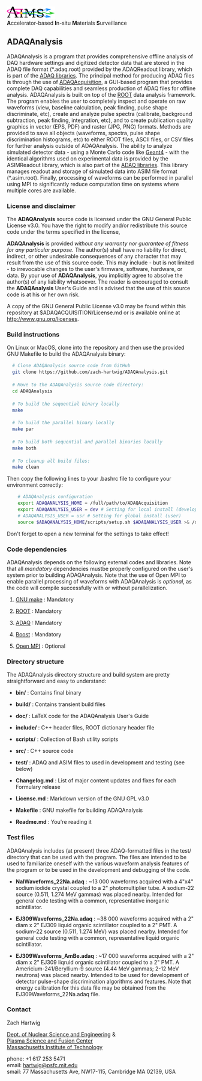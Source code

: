 ![AIMS Logo](doc/figures/AIMSLogo_BoldPastelColors.png "Accelerator-based In-situ Materials Surveillance")  
**A**ccelerator-based **I**n-situ **M**aterials **S**urveillance


## ADAQAnalysis ##

ADAQAnalysis is a program that provides comprehensive offline analysis
of DAQ hardware settings and digitized detector data that are stored
in the ADAQ file format (\*.adaq.root) provided by the ADAQReadout
library, which is part of the [ADAQ
libraries](https://github.com/zach-hartwig/ADAQ). The principal method
for producing ADAQ files is through the use of
[ADAQAcquisition](http://github.com/zach-hartwig/ADAQAcquisition), a
GUI-based program that provides complete DAQ capabilities and seamless
production of ADAQ files for offline analysis. ADAQAnalysis is built
on top of the [ROOT](http://root.cern.ch/drupal/) data analysis
framework. The program enables the user to completely inspect and
operate on raw waveforms (view, baseline calculation, peak finding,
pulse shape discriminate, etc), create and analyze pulse spectra
(calibrate, background subtraction, peak finding, integration, etc),
and to create publication quality graphics in vector (EPS, PDF) and
raster (JPG, PNG) formats. Methods are provided to save all objects
(waveforms, spectra, pulse shape discrimination histograms, etc) to
either ROOT files, ASCII files, or CSV files for further analysis
outside of ADAQAnalysis. The ability to analyze simulated detector
data - using a Monte Carlo code like [Geant4](http://geant4.cern.ch/) -
with the identical algorithms used on experimental data is provided by
the ASIMReadout library, which is also part of the [ADAQ
libraries](https://github.com/zach-hartwig/ADAQ). This library manages
readout and storage of simulated data into ASIM file format
(\*.asim.root). Finally, processing of waveforms can be performed in
parallel using MPI to significantly reduce computation time on systems
where multiple cores are available.



### License and disclaimer ###

The **ADAQAnalysis** source code is licensed under the GNU General
Public License v3.0.  You have the right to modify and/or redistribute
this source code under the terms specified in the license,

**ADAQAnalysis** is provided *without any warranty nor guarantee of
fitness for any particular purpose*. The author(s) shall have no
liability for direct, indirect, or other undesirable consequences of
any character that may result from the use of this source code. This
may include - but is not limited - to irrevocable changes to the
user's firmware, software, hardware, or data. By your use of
**ADAQAnalysis**, you implicitly agree to absolve the author(s) of
any liability whatsoever. The reader is encouraged to consult the
**ADAQAnalysis** User's Guide and is advised that the use of this
source code is at his or her own risk.

A copy of the GNU General Public License v3.0 may be found within this
repository at $ADAQACQUISITION/License.md or is available online at
http://www.gnu.org/licenses.


### Build instructions  ###

On Linux or MacOS, clone into the repository and then use the provided
GNU Makefile to build the ADAQAnalysis binary:

```bash
  # Clone ADAQAnalysis source code from GitHub
  git clone https://github.com/zach-hartwig/ADAQAnalysis.git

  # Move to the ADAQAnalysis source code directory:
  cd ADAQAnalysis
  
  # To build the sequential binary locally
  make  

  # To build the parallel binary locally
  make par

  # To build both sequential and parallel binaries locally
  make both

  # To cleanup all build files:  
  make clean  
```

Then copy the following lines to your .bashrc file to configure your
environment correctly:

```bash 
    # ADAQAnalysis configuration
    export ADAQANALYSIS_HOME = /full/path/to/ADAQAcquisition
    export ADAQANALYSIS_USER = dev # Setting for local install (developer)
    # ADAQANALYSIS_USER = usr # Setting for global install (user)
    source $ADAQANALYSIS_HOME/scripts/setup.sh $ADAQANALYSIS_USER >& /dev/null
```
Don't forget to open a new terminal for the settings to take effect!


### Code dependencies ###

ADAQAnalysis depends on the following external codes and
libraries. Note that all *mandatory* dependencies mustbe properly
configured on the user's system prior to building ADAQAnalysis. Note
that the use of Open MPI to enable parallel processing of waveforms
with ADAQAnalysis is *optional*, as the code will compile successfully
with or without parallelization.

1. [GNU make](http://www.gnu.org/software/make/) : Mandatory

2. [ROOT](http://root.cern.ch/drupal/) : Mandatory

3. [ADAQ](http://github.com/zach-hartwig/ADAQ) : Mandatory

4. [Boost](http://www.boost.org/) : Mandatory

5. [Open MPI](http://www.open-mpi.org/) : Optional


### Directory structure ###

The ADAQAnalysis directory structure and build system are pretty
straightforward and easy to understand:

  - **bin/**       : Contains final binary

  - **build/**     : Contains transient build files

  - **doc/**       : LaTeX code for the ADAQAnalysis User's Guide

  - **include/**   : C++ header files, ROOT dictionary header file

  - **scripts/**   : Collection of Bash utility scripts

  - **src/**       : C++ source code 
  
  - **test/**      : ADAQ and ASIM files to used in development and testing (see below)

  - **Changelog.md** : List of major content updates and fixes for each Formulary release
  
  - **License.md**   : Markdown version of the GNU GPL v3.0 
  
  - **Makefile**     : GNU makefile for building ADAQAnalysis

  - **Readme.md**  : You're reading it


### Test files ###

ADAQAnalysis includes (at present) three ADAQ-formatted files in the
test/ directory that can be used with the program. The files are
intended to be used to familiarize oneself with the various waveform
analysis features of the program or to be used in the development and
debugging of the code.

- **NaIWaveforms_22Na.adaq** : ~13 000 waveforms acquired with a 4"x4"
    sodium iodide crystal coupled to a 2" photomultiplier tube. A
    sodium-22 source (0.511, 1.274 MeV gammas) was placed
    nearby. Intended for general code testing with a common,
    representative inorganic scintillator.

- **EJ309Waveforms_22Na.adaq** : ~38 000 waveforms acquired with a 2"
    diam x 2" EJ309 liquid organic scintillator coupled to a 2" PMT. A
    sodium-22 source (0.511, 1.274 MeV) was placed nearby.  Intended
    for general code testing with a common, representative liquid
    organic scintillator.

- **EJ309Waveforms_AmBe.adaq** : ~17 000 waveforms acquired with a 2"
    diam x 2" EJ309 liqruid organic scintillator coupled to a 2"
    PMT. A Americium-241/Beryllium-9 source (4.44 MeV gammas; 2-12 MeV
    neutrons) was placed nearby. Intended to be used for development
    of detector pulse-shape discrimination algorithms and features.
    Note that energy calibration for this data file may be obtained
    from the EJ309Waveforms_22Na.adaq file.

### Contact ###

Zach Hartwig

[Dept. of Nuclear Science and
Engineering](http://web.mit.edu/nse/http://web.mit.edu/nse/) &  
[Plasma Science and Fusion Center](http://www.psfc.mit.edu)  
[Massachusetts Institute of Technology](http://mit.edu)  

phone: +1 617 253 5471  
email: [hartwig@psfc.mit.edu](mailto:hartwig@psfc.mit.edu)  
smail: 77 Massachusetts Ave, NW17-115, Cambridge MA 02139, USA
